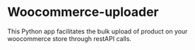 # Woocommerce-uploader
This Python app facilitates the bulk upload of product on your woocommerce store through restAPI calls.
